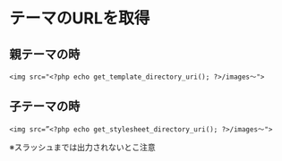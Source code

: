 # テーマのURLを取得
## 親テーマの時
```
<img src="<?php echo get_template_directory_uri(); ?>/images～">
```
## 子テーマの時
```
<img src=”<?php echo get_stylesheet_directory_uri(); ?>/images～">
```
※スラッシュまでは出力されないとこ注意


